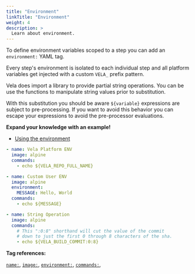 ```yaml
---
title: "Environment"
linkTitle: "Environment"
weight: 4
description: >
  Learn about environment.
---
```


To define environment variables scoped to a step you can add an `environment:` YAML tag.

Every step's environment is isolated to each individual step and all platform variables get injected with a custom `VELA_` prefix pattern.

Vela does import a library to provide partial string operations. You can be use the functions to manipulate string values prior to substitution.

With this substitution you should be aware `${variable}` expressions are subject to pre-processing. If you want to avoid this behavior you can escape your expressions to avoid the pre-processor evaluations.

**Expand your knowledge with an example!**

* [Using the environment](/docs/usage/environment/)

<!-- section break -->

```yaml
- name: Vela Platform ENV
  image: alpine
  commands:
    - echo ${VELA_REPO_FULL_NAME}

- name: Custom User ENV
  image: alpine
  environment:
    MESSAGE: Hello, World
  commands:
    - echo ${MESSAGE}

- name: String Operation
  image: alpine
  commands:
    # This ":0:8" shorthand will cut the value of the commit
    # down to just the first 0 through 8 characters of the sha.
    - echo ${VELA_BUILD_COMMIT:0:8}    
```

<!-- section break -->

**Tag references:**

[`name:`](/docs/reference/yaml/steps/#the-name-tag), [`image:`](/docs/reference/yaml/steps/#the-image-tag), [`environment:`](/docs/reference/yaml/steps/#the-environment-tag), [`commands:`](/docs/reference/yaml/steps/#the-commands-tag), 
